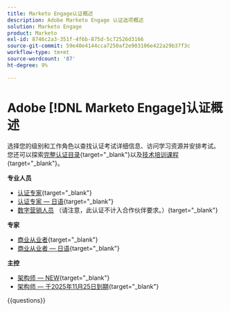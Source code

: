 ```yaml
---
title: Marketo Engage认证概述
description: Adobe Marketo Engage 认证选项概述
solution: Marketo Engage
product: Marketo
exl-id: 8746c2a3-351f-4f6b-875d-5c72526d3166
source-git-commit: 59e40e4144cca7250af2e903106e422a29b37f3c
workflow-type: tm+mt
source-wordcount: '87'
ht-degree: 9%

---
```


# Adobe [!DNL Marketo Engage]认证概述

选择您的级别和工作角色以查找认证考试详细信息、访问学习资源并安排考试。 您还可以探索[完整认证目录](https://certification.adobe.com/certifications){target="_blank"}以及[技术培训课程](https://certification.adobe.com/courses/?/courses){target="_blank"}。

**专业人员**

* [认证专家](https://certification.adobe.com/certification/engage-professional){target="_blank"} <!--AD0-E555-->
* [认证专家 — 日语](https://certification.adobe.com/certification/engage-professional){target="_blank"} <!--AD0-E555-J-->
* [数字营销人员](https://certification.adobe.com/certification/digital-marketer-professional) （请注意，此认证不计入合作伙伴要求。）{target="_blank"} <!--AD0-E564-->

**专家**

* [商业从业者](https://certification.adobe.com/certification/marketo-engage-business-practitioner-expert){target="_blank"} <!--AD0-E559-->
* [商业从业者 — 日语](https://certification.adobe.com/certification/marketo-engage-business-practitioner-expert){target="_blank"} <!--AD0-E559-J-->

**主控**

* [架构师 — NEW](https://certification.adobe.com/certification/engage-architect-master/1310){target="_blank"} <!--AD0-E563-->
* [架构师 — 于2025年11月25日到期](https://certification.adobe.com/certification/marketo-engage-architect-master){target="_blank"} <!--AD0-E560-->

{{questions}}

